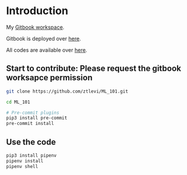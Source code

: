# Introduction

My [Gitbook workspace](https://app.gitbook.com/@ztlevi).

Gitbook is deployed over [here](https://ztlevi.gitbook.io/ml-101).

All codes are available over [here](https://github.com/ztlevi/ML_101/tree/master/codes).

## Start to contribute: Please request the gitbook worksapce permission

```bash
git clone https://github.com/ztlevi/ML_101.git

cd ML_101

# Pre-commit plugins
pip3 install pre-commit
pre-commit install
```

## Use the code

```bash
pip3 install pipenv
pipenv install
pipenv shell
```

